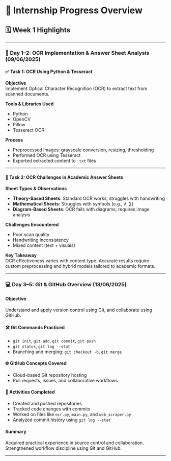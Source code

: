 # 📘 Internship Progress Overview

## 🗓️ Week 1 Highlights

---

### 🧾 Day 1–2: OCR Implementation & Answer Sheet Analysis (09/06/2025)

#### ✅ Task 1: OCR Using Python & Tesseract

**Objective**  
Implement Optical Character Recognition (OCR) to extract text from scanned documents.

**Tools & Libraries Used**  
- Python  
- OpenCV  
- Pillow  
- Tesseract OCR

**Process**  
- Preprocessed images: grayscale conversion, resizing, thresholding  
- Performed OCR using Tesseract  
- Exported extracted content to `.txt` files

---

#### 📄 Task 2: OCR Challenges in Academic Answer Sheets

**Sheet Types & Observations**
- **Theory-Based Sheets**: Standard OCR works; struggles with handwriting
- **Mathematical Sheets**: Struggles with symbols (e.g., √, ∑)
- **Diagram-Based Sheets**: OCR fails with diagrams; requires image analysis

**Challenges Encountered**
- Poor scan quality  
- Handwriting inconsistency  
- Mixed content (text + visuals)

**Key Takeaway**  
OCR effectiveness varies with content type. Accurate results require custom preprocessing and hybrid models tailored to academic formats.

---

### 💻 Day 3–5: Git & GitHub Overview (13/06/2025)

#### Objective  
Understand and apply version control using Git, and collaborate using GitHub.

#### 🛠️ Git Commands Practiced
- `git init`, `git add`, `git commit`, `git push`  
- `git status`, `git log --stat`  
- Branching and merging: `git checkout -b`, `git merge`

#### 🌐 GitHub Concepts Covered
- Cloud-based Git repository hosting  
- Pull requests, issues, and collaborative workflows

#### 🧪 Activities Completed
- Created and pushed repositories  
- Tracked code changes with commits  
- Worked on files like `ocr.py`, `main.py`, and `web_scraper.py`  
- Analyzed commit history using `git log --stat`

#### Summary  
Acquired practical experience in source control and collaboration. Strengthened workflow discipline using Git and GitHub.

---
